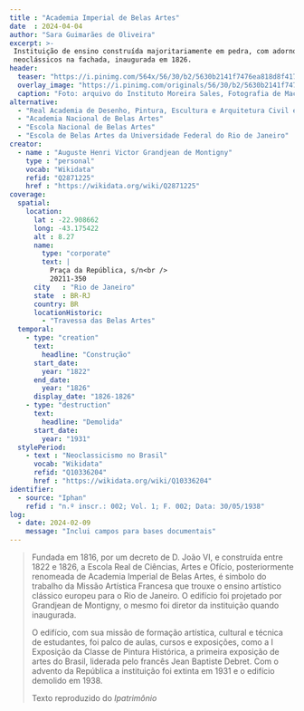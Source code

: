 ```yaml
---
title : "Academia Imperial de Belas Artes"
date  : 2024-04-04
author: "Sara Guimarães de Oliveira"
excerpt: >-
 Instituição de ensino construída majoritariamente em pedra, com adornos
 neoclássicos na fachada, inaugurada em 1826.
header:
  teaser: "https://i.pinimg.com/564x/56/30/b2/5630b2141f7476ea818d8f417b84fc0f.png"
  overlay_image: "https://i.pinimg.com/originals/56/30/b2/5630b2141f7476ea818d8f417b84fc0f.png"
  caption: "Foto: arquivo do Instituto Moreira Sales, Fotografia de Mac Ferrez"
alternative:
  - "Real Academia de Desenho, Pintura, Escultura e Arquitetura Civil e Náutica"
  - "Academia Nacional de Belas Artes"
  - "Escola Nacional de Belas Artes"
  - "Escola de Belas Artes da Universidade Federal do Rio de Janeiro"
creator:
  - name : "Auguste Henri Victor Grandjean de Montigny"
    type : "personal"
    vocab: "Wikidata"
    refid: "Q2871225"
    href : "https://wikidata.org/wiki/Q2871225"
coverage:
  spatial:
    location:
      lat : -22.908662 
      long: -43.175422
      alt : 8.27
      name:
        type: "corporate"
        text: |
          Praça da República, s/n<br />
          20211-350
      city   : "Rio de Janeiro"
      state  : BR-RJ
      country: BR
      locationHistoric:
        - "Travessa das Belas Artes"
  temporal:
    - type: "creation"
      text:
        headline: "Construção"
      start_date:
        year: "1822"
      end_date:
        year: "1826"
      display_date: "1826-1826"
    - type: "destruction"
      text:
        headline: "Demolida"
      start_date:
        year: "1931"
  stylePeriod:
    - text : "Neoclassicismo no Brasil"
      vocab: "Wikidata"
      refid: "Q10336204"
      href : "https://wikidata.org/wiki/Q10336204"
identifier:
  - source: "Iphan"
    refid : "n.º inscr.: 002; Vol. 1; F. 002; Data: 30/05/1938"
log:
  - date: 2024-02-09
    message: "Inclui campos para bases documentais"
---
```


> Fundada em 1816, por um decreto de D. João VI, e construída entre 1822 e
> 1826, a Escola Real de Ciências, Artes e Ofício, posteriormente
> renomeada de Academia Imperial de Belas Artes, é simbolo do trabalho da
> Missão Artística Francesa que trouxe o ensino artístico clássico europeu
> para o Rio de Janeiro. O edifício foi projetado por Grandjean de
> Montigny, o mesmo foi diretor da instituição quando inaugurada.
> 
> O edifício, com sua missão de formação artística, cultural e técnica de
> estudantes, foi palco de aulas, cursos e exposições, como a I Exposição
> da Classe de Pintura Histórica, a primeira exposição de artes do Brasil,
> liderada pelo francês Jean Baptiste Debret. Com o advento da República a
> instituição foi extinta em 1931 e o edifício demolido em 1938.
> 
> <footer class="figure-caption">Texto reproduzido do <cite>Ipatrimônio</footer>
